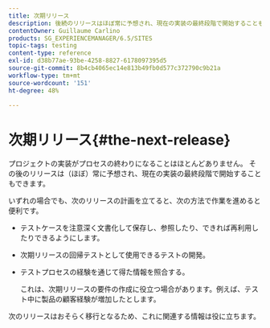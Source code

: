 ```yaml
---
title: 次期リリース
description: 後続のリリースはほぼ常に予想され、現在の実装の最終段階で開始することもできます。
contentOwner: Guillaume Carlino
products: SG_EXPERIENCEMANAGER/6.5/SITES
topic-tags: testing
content-type: reference
exl-id: d38b77ae-93be-4258-8827-6178097395d5
source-git-commit: 8b4cb4065ec14e813b49fb0d577c372790c9b21a
workflow-type: tm+mt
source-wordcount: '151'
ht-degree: 48%

---
```


# 次期リリース{#the-next-release}

プロジェクトの実装がプロセスの終わりになることはほとんどありません。 その後のリリースは（ほぼ）常に予想され、現在の実装の最終段階で開始することもできます。

いずれの場合でも、次のリリースの計画を立てると、次の方法で作業を進めると便利です。

* テストケースを注意深く文書化して保存し、参照したり、できれば再利用したりできるようにします。
* 次期リリースの回帰テストとして使用できるテストの開発。
* テストプロセスの経験を通じて得た情報を照合する。

  これは、次期リリースの要件の作成に役立つ場合があります。例えば、テスト中に製品の顧客経験が増加したとします。

次のリリースはおそらく移行となるため、これに関連する情報は役に立ちます。
